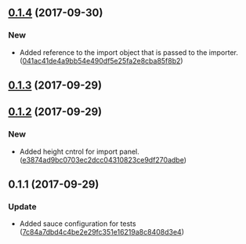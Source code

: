 <a name="0.1.4"></a>
## [0.1.4](https://github.com/advanced-rest-client/data-import-export-panel/compare/0.1.3...0.1.4) (2017-09-30)


### New

* Added reference to the import object that is passed to the importer. ([041ac41de4a9bb54e490df5e25fa2e8cba85f8b2](https://github.com/advanced-rest-client/data-import-export-panel/commit/041ac41de4a9bb54e490df5e25fa2e8cba85f8b2))



<a name="0.1.3"></a>
## [0.1.3](https://github.com/advanced-rest-client/data-import-export-panel/compare/0.1.2...0.1.3) (2017-09-29)




<a name="0.1.2"></a>
## [0.1.2](https://github.com/advanced-rest-client/data-import-export-panel/compare/0.1.1...0.1.2) (2017-09-29)


### New

* Added height cntrol for import panel. ([e3874ad9bc0703ec2dcc04310823ce9df270adbe](https://github.com/advanced-rest-client/data-import-export-panel/commit/e3874ad9bc0703ec2dcc04310823ce9df270adbe))



<a name="0.1.1"></a>
## 0.1.1 (2017-09-29)


### Update

* Added sauce configuration for tests ([7c84a7dbd4c4be2e29fc351e16219a8c8408d3e4](https://github.com/advanced-rest-client/data-import-export-panel/commit/7c84a7dbd4c4be2e29fc351e16219a8c8408d3e4))



